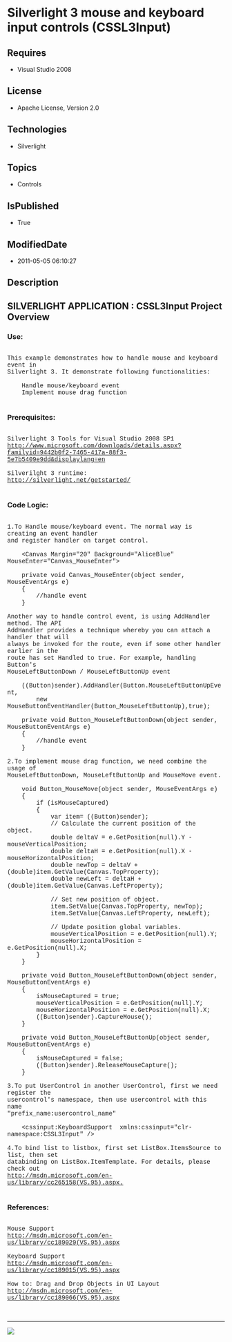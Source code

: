 # Silverlight 3 mouse and keyboard input controls (CSSL3Input)
## Requires
* Visual Studio 2008
## License
* Apache License, Version 2.0
## Technologies
* Silverlight
## Topics
* Controls
## IsPublished
* True
## ModifiedDate
* 2011-05-05 06:10:27
## Description

<p style="font-family:Courier New"></p>
<h2>SILVERLIGHT APPLICATION : CSSL3Input Project Overview</h2>
<p style="font-family:Courier New"></p>
<h3>Use:</h3>
<p style="font-family:Courier New"><br>
This example demonstrates how to handle mouse and keyboard event in <br>
Silverlight 3. It demonstrate following functionalities:<br>
<br>
&nbsp;&nbsp;&nbsp;&nbsp;Handle mouse/keyboard event<br>
&nbsp;&nbsp;&nbsp;&nbsp;Implement mouse drag function<br>
<br>
</p>
<h3>Prerequisites:</h3>
<p style="font-family:Courier New"><br>
Silverlight 3 Tools for Visual Studio 2008 SP1<br>
<a target="_blank" href="http://www.microsoft.com/downloads/details.aspx?familyid=9442b0f2-7465-417a-88f3-5e7b5409e9dd&displaylang=en">http://www.microsoft.com/downloads/details.aspx?familyid=9442b0f2-7465-417a-88f3-5e7b5409e9dd&displaylang=en</a><br>
<br>
Silverilght 3 runtime:<br>
<a target="_blank" href="http://silverlight.net/getstarted/">http://silverlight.net/getstarted/</a><br>
<br>
</p>
<h3>Code Logic:</h3>
<p style="font-family:Courier New"><br>
1.To Handle mouse/keyboard event. The normal way is creating an event handler <br>
and register handler on target control.<br>
<br>
&nbsp;&nbsp;&nbsp;&nbsp;&lt;Canvas Margin=&quot;20&quot; Background=&quot;AliceBlue&quot; MouseEnter=&quot;Canvas_MouseEnter&quot;&gt;<br>
<br>
&nbsp;&nbsp;&nbsp;&nbsp;private void Canvas_MouseEnter(object sender, MouseEventArgs e)<br>
&nbsp;&nbsp;&nbsp;&nbsp;{<br>
&nbsp;&nbsp;&nbsp;&nbsp;&nbsp;&nbsp;&nbsp;&nbsp;//handle event<br>
&nbsp;&nbsp;&nbsp;&nbsp;}<br>
<br>
Another way to handle control event, is using AddHandler method. The API <br>
AddHandler provides a technique whereby you can attach a handler that will <br>
always be invoked for the route, even if some other handler earlier in the <br>
route has set Handled to true. For example, handling Button's <br>
MouseLeftButtonDown / MouseLeftButtonUp event<br>
<br>
&nbsp;&nbsp;&nbsp;&nbsp;((Button)sender).AddHandler(Button.MouseLeftButtonUpEvent,<br>
&nbsp;&nbsp;&nbsp;&nbsp;&nbsp;&nbsp;&nbsp;&nbsp;new MouseButtonEventHandler(Button_MouseLeftButtonUp),true);<br>
<br>
&nbsp;&nbsp;&nbsp;&nbsp;private void Button_MouseLeftButtonDown(object sender, MouseButtonEventArgs e)<br>
&nbsp;&nbsp;&nbsp;&nbsp;{<br>
&nbsp;&nbsp;&nbsp;&nbsp;&nbsp;&nbsp;&nbsp;&nbsp;//handle event<br>
&nbsp;&nbsp;&nbsp;&nbsp;}<br>
<br>
2.To implement mouse drag function, we need combine the usage of <br>
MouseLeftButtonDown, MouseLeftButtonUp and MouseMove event.<br>
<br>
&nbsp;&nbsp;&nbsp;&nbsp;void Button_MouseMove(object sender, MouseEventArgs e)<br>
&nbsp;&nbsp;&nbsp;&nbsp;{<br>
&nbsp;&nbsp;&nbsp;&nbsp;&nbsp;&nbsp;&nbsp;&nbsp;if (isMouseCaptured)<br>
&nbsp;&nbsp;&nbsp;&nbsp;&nbsp;&nbsp;&nbsp;&nbsp;{<br>
&nbsp;&nbsp;&nbsp;&nbsp;&nbsp;&nbsp;&nbsp;&nbsp;&nbsp;&nbsp;&nbsp;&nbsp;var item= ((Button)sender);<br>
&nbsp;&nbsp;&nbsp;&nbsp;&nbsp;&nbsp;&nbsp;&nbsp;&nbsp;&nbsp;&nbsp;&nbsp;// Calculate the current position of the object.<br>
&nbsp;&nbsp;&nbsp;&nbsp;&nbsp;&nbsp;&nbsp;&nbsp;&nbsp;&nbsp;&nbsp;&nbsp;double deltaV = e.GetPosition(null).Y - mouseVerticalPosition;<br>
&nbsp;&nbsp;&nbsp;&nbsp;&nbsp;&nbsp;&nbsp;&nbsp;&nbsp;&nbsp;&nbsp;&nbsp;double deltaH = e.GetPosition(null).X - mouseHorizontalPosition;<br>
&nbsp;&nbsp;&nbsp;&nbsp;&nbsp;&nbsp;&nbsp;&nbsp;&nbsp;&nbsp;&nbsp;&nbsp;double newTop = deltaV &#43; (double)item.GetValue(Canvas.TopProperty);<br>
&nbsp;&nbsp;&nbsp;&nbsp;&nbsp;&nbsp;&nbsp;&nbsp;&nbsp;&nbsp;&nbsp;&nbsp;double newLeft = deltaH &#43; (double)item.GetValue(Canvas.LeftProperty);<br>
<br>
&nbsp;&nbsp;&nbsp;&nbsp;&nbsp;&nbsp;&nbsp;&nbsp;&nbsp;&nbsp;&nbsp;&nbsp;// Set new position of object.<br>
&nbsp;&nbsp;&nbsp;&nbsp;&nbsp;&nbsp;&nbsp;&nbsp;&nbsp;&nbsp;&nbsp;&nbsp;item.SetValue(Canvas.TopProperty, newTop);<br>
&nbsp;&nbsp;&nbsp;&nbsp;&nbsp;&nbsp;&nbsp;&nbsp;&nbsp;&nbsp;&nbsp;&nbsp;item.SetValue(Canvas.LeftProperty, newLeft);<br>
<br>
&nbsp;&nbsp;&nbsp;&nbsp;&nbsp;&nbsp;&nbsp;&nbsp;&nbsp;&nbsp;&nbsp;&nbsp;// Update position global variables.<br>
&nbsp;&nbsp;&nbsp;&nbsp;&nbsp;&nbsp;&nbsp;&nbsp;&nbsp;&nbsp;&nbsp;&nbsp;mouseVerticalPosition = e.GetPosition(null).Y;<br>
&nbsp;&nbsp;&nbsp;&nbsp;&nbsp;&nbsp;&nbsp;&nbsp;&nbsp;&nbsp;&nbsp;&nbsp;mouseHorizontalPosition = e.GetPosition(null).X;<br>
&nbsp;&nbsp;&nbsp;&nbsp;&nbsp;&nbsp;&nbsp;&nbsp;}<br>
&nbsp;&nbsp;&nbsp;&nbsp;}<br>
<br>
&nbsp;&nbsp;&nbsp;&nbsp;private void Button_MouseLeftButtonDown(object sender, MouseButtonEventArgs e)<br>
&nbsp;&nbsp;&nbsp;&nbsp;{<br>
&nbsp;&nbsp;&nbsp;&nbsp;&nbsp;&nbsp;&nbsp;&nbsp;isMouseCaptured = true;<br>
&nbsp;&nbsp;&nbsp;&nbsp;&nbsp;&nbsp;&nbsp;&nbsp;mouseVerticalPosition = e.GetPosition(null).Y;<br>
&nbsp;&nbsp;&nbsp;&nbsp;&nbsp;&nbsp;&nbsp;&nbsp;mouseHorizontalPosition = e.GetPosition(null).X;<br>
&nbsp;&nbsp;&nbsp;&nbsp;&nbsp;&nbsp;&nbsp;&nbsp;((Button)sender).CaptureMouse();<br>
&nbsp;&nbsp;&nbsp;&nbsp;}<br>
<br>
&nbsp;&nbsp;&nbsp;&nbsp;private void Button_MouseLeftButtonUp(object sender, MouseButtonEventArgs e)<br>
&nbsp;&nbsp;&nbsp;&nbsp;{<br>
&nbsp;&nbsp;&nbsp;&nbsp;&nbsp;&nbsp;&nbsp;&nbsp;isMouseCaptured = false;<br>
&nbsp;&nbsp;&nbsp;&nbsp;&nbsp;&nbsp;&nbsp;&nbsp;((Button)sender).ReleaseMouseCapture();<br>
&nbsp;&nbsp;&nbsp;&nbsp;}<br>
&nbsp; &nbsp; &nbsp; &nbsp;<br>
3.To put UserControl in another UserControl, first we need register the <br>
usercontrol's namespace, then use usercontrol with this name <br>
&quot;prefix_name:usercontrol_name&quot;<br>
<br>
&nbsp;&nbsp;&nbsp;&nbsp;&lt;cssinput:KeyboardSupport &nbsp;xmlns:cssinput=&quot;clr-namespace:CSSL3Input&quot; /&gt;<br>
&nbsp; &nbsp; &nbsp; &nbsp;<br>
4.To bind list to listbox, first set ListBox.ItemsSource to list, then set <br>
databinding on ListBox.ItemTemplate. For details, please check out<br>
<a target="_blank" href="http://msdn.microsoft.com/en-us/library/cc265158(VS.95).aspx.">http://msdn.microsoft.com/en-us/library/cc265158(VS.95).aspx.</a><br>
<br>
</p>
<h3>References:</h3>
<p style="font-family:Courier New"><br>
Mouse Support<br>
<a target="_blank" href="http://msdn.microsoft.com/en-us/library/cc189029(VS.95).aspx">http://msdn.microsoft.com/en-us/library/cc189029(VS.95).aspx</a><br>
<br>
Keyboard Support<br>
<a target="_blank" href="http://msdn.microsoft.com/en-us/library/cc189015(VS.95).aspx">http://msdn.microsoft.com/en-us/library/cc189015(VS.95).aspx</a><br>
<br>
How to: Drag and Drop Objects in UI Layout<br>
<a target="_blank" href="http://msdn.microsoft.com/en-us/library/cc189066(VS.95).aspx">http://msdn.microsoft.com/en-us/library/cc189066(VS.95).aspx</a><br>
<br>
<br>
</p>
<hr>
<div><a href="http://go.microsoft.com/?linkid=9759640" style="margin-top:3px"><img src="http://bit.ly/onecodelogo">
</a></div>
